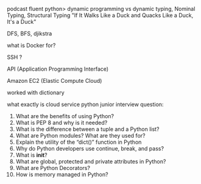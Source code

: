 podcast fluent python> dynamic programming vs dynamic typing, 
Nominal Typing,
Structural Typing
"If It Walks Like a Duck and Quacks Like a Duck, It's a Duck"


DFS, BFS, djikstra 

what is Docker for?

SSH ? 

API (Application Programming Interface) 

Amazon EC2 (Elastic Compute Cloud) 

worked with dictionary 

what exactly is cloud service
python junior interview question:

 1. What are the benefits of using Python? 
 2. What is PEP 8 and why is it needed? 
 3. What is the difference between a tuple and a Python list? 
 4. What are Python modules? What are they used for? 
 5. Explain the utility of the “dict()” function in Python 
 6. Why do Python developers use continue, break, and pass? 
 7. What is __init__? 
 8. What are global, protected and private attributes in Python? 
 9. What are Python Decorators? 
 10. How is memory managed in Python? 